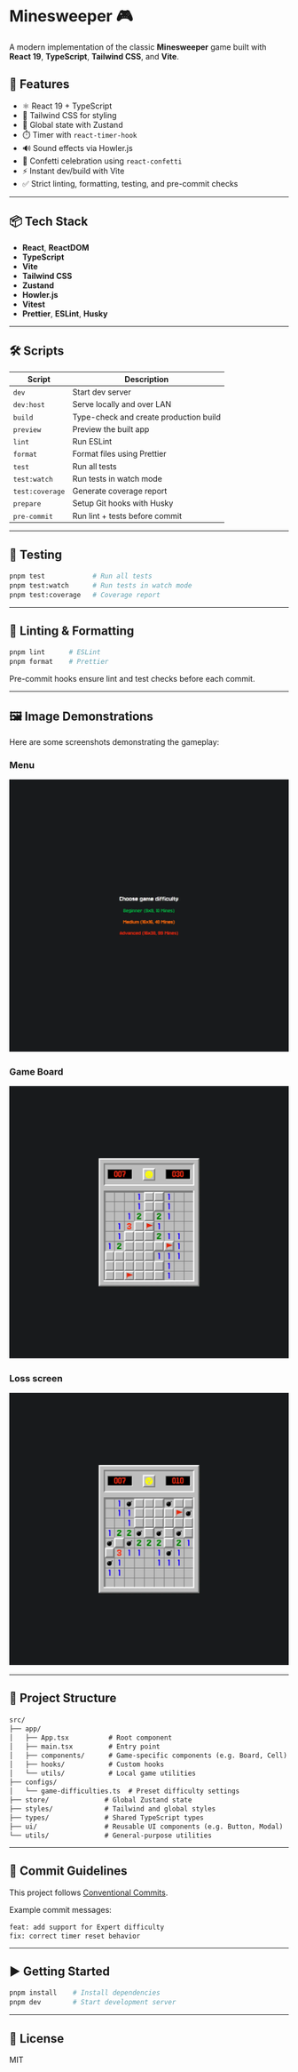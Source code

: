 # Minesweeper 🎮

A modern implementation of the classic **Minesweeper** game built with **React 19**, **TypeScript**, **Tailwind CSS**, and **Vite**.

## 🚀 Features

- ⚛️ React 19 + TypeScript
- 🎨 Tailwind CSS for styling
- 🧠 Global state with Zustand
- ⏱️ Timer with `react-timer-hook`
- 🔊 Sound effects via Howler.js
- 🎉 Confetti celebration using `react-confetti`
- ⚡ Instant dev/build with Vite
- ✅ Strict linting, formatting, testing, and pre-commit checks

---

## 📦 Tech Stack

- **React**, **ReactDOM**
- **TypeScript**
- **Vite**
- **Tailwind CSS**
- **Zustand**
- **Howler.js**
- **Vitest**
- **Prettier**, **ESLint**, **Husky**

---

## 🛠️ Scripts

| Script           | Description                                      |
|------------------|--------------------------------------------------|
| `dev`            | Start dev server                                 |
| `dev:host`       | Serve locally and over LAN                       |
| `build`          | Type-check and create production build           |
| `preview`        | Preview the built app                            |
| `lint`           | Run ESLint                                       |
| `format`         | Format files using Prettier                      |
| `test`           | Run all tests                                    |
| `test:watch`     | Run tests in watch mode                          |
| `test:coverage`  | Generate coverage report                         |
| `prepare`        | Setup Git hooks with Husky                       |
| `pre-commit`     | Run lint + tests before commit                   |

---

## 🧪 Testing

```bash
pnpm test            # Run all tests
pnpm test:watch      # Run tests in watch mode
pnpm test:coverage   # Coverage report
```

---

## 🧷 Linting & Formatting

```bash
pnpm lint      # ESLint
pnpm format    # Prettier
```

Pre-commit hooks ensure lint and test checks before each commit.

---

## 🖼️ Image Demonstrations

Here are some screenshots demonstrating the gameplay:

### Menu
![Menu](public/assets/readme/menu.webp)

### Game Board
![Game Board](public/assets/readme/game-board.webp)

### Loss screen
![Loss screen](public/assets/readme/loss-screen.webp)



---

## 🧩 Project Structure

```
src/
├── app/
│   ├── App.tsx          # Root component
│   ├── main.tsx         # Entry point
│   ├── components/      # Game-specific components (e.g. Board, Cell)
│   ├── hooks/           # Custom hooks
│   └── utils/           # Local game utilities
├── configs/
│   └── game-difficulties.ts  # Preset difficulty settings
├── store/              # Global Zustand state
├── styles/             # Tailwind and global styles
├── types/              # Shared TypeScript types
├── ui/                 # Reusable UI components (e.g. Button, Modal)
└── utils/              # General-purpose utilities
```

---

## 📄 Commit Guidelines

This project follows [Conventional Commits](https://www.conventionalcommits.org/en/v1.0.0/).

Example commit messages:

```
feat: add support for Expert difficulty  
fix: correct timer reset behavior  
```

---

## ▶️ Getting Started

```bash
pnpm install    # Install dependencies
pnpm dev        # Start development server
```


---

## 📄 License

MIT 
